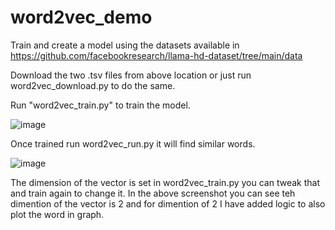 # word2vec_demo

Train and create a model using the datasets available in https://github.com/facebookresearch/llama-hd-dataset/tree/main/data

Download the two .tsv files from above location or just run word2vec_download.py to do the same.

Run "word2vec_train.py" to train the model.

![image](https://github.com/user-attachments/assets/f405864a-90d4-4371-8417-1c3c4c827af8)

Once trained run word2vec_run.py it will find similar words. 

![image](https://github.com/user-attachments/assets/70f1a7f3-fd2b-4266-acc1-5adcbaf30ceb)

The dimension of the vector is set in word2vec_train.py you can tweak that and train again to change it.
In the above screenshot you can see teh dimention of the vector is 2 and for dimention of 2 I have added logic to also plot the word in graph.
